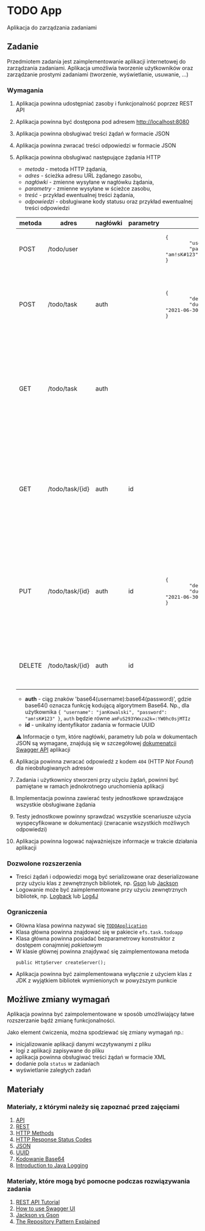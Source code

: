 # TODO App

Aplikacja do zarządzania zadaniami

## Zadanie

Przedmiotem zadania jest zaimplementowanie aplikacji internetowej do zarządzania zadaniami. 
Aplikacja umożliwia tworzenie użytkowników oraz zarządzanie prostymi zadaniami (tworzenie, wyświetlanie, usuwanie, ...)

### Wymagania

1. Aplikacja powinna udostępniać zasoby i funkcjonalność poprzez REST API
1. Aplikacja powinna być dostępona pod adresem [http://localhost:8080](http://localhost:8080/)
1. Aplikacja powinna obsługiwać treści żądań w formacie JSON
1. Aplikacja powinna zwracać treści odpowiedzi w formacie JSON
1. Aplikacja powinna obsługiwać następujące żądania HTTP
    * _metoda_ - metoda HTTP żądania,
    * _adres_ - ścieżka adresu URL żądanego zasobu,
    * _nagłówki_ - zmienne wysyłane w nagłówku żądania,
    * _parametry_ - zmienne wysyłane w ścieżce zasobu,
    * _treść_ - przykład ewentualnej treści żądania,
    * _odpowiedzi_ - obsługiwane kody statusu oraz przykład ewentualnej treści odpowiedzi
  
    metoda | adres | nagłówki | parametry | ciało | odpowiedzi
    ------ | ----- | -------- | --------- | ----- | ----------
    POST | /todo/user | | | <pre>{<br/>&#9;"username": "janKowalski",<br/>&#9;"password": "am!sK#123"<br/>}</pre> | <ul> <li>201</li><li>400</li><li>409</li> </ul>
    POST | /todo/task | auth | | <pre>{<br/>&#9;"description": "Kup mleko",<br/>&#9;"due": "2021-06-30"<br/>}</pre> | <ul><li>201<pre>{<br/>&#9;"id": "237e9877-e79b-12d4-a765-321741963000"<br/>}</li><li>400</li><li>401</li><ul>
    GET | /todo/task | auth | | | <ul><li>200<pre>[<br/>&#9;{<br/>&#9;&#9;"id": "237e9877-e79b-12d4-a765-321741963000",<br/>&#9;&#9;"description": "Kup mleko",<br/>&#9;&#9;"due": "2021-06-30"<br/>&#9;}<br/>]</pre></li><li>400</li><li>401</li></ul>
    GET | /todo/task/{id} | auth | id | | <ul><li>200<pre>{<br/>&#9;"id": "237e9877-e79b-12d4-a765-321741963000",<br/>&#9;"description": "Kup mleko",<br/>&#9;"due": "2021-06-30"<br/>}</pre></li><li>400</li><li>401</li><li>403</li><li>404</li></ul>
    PUT | /todo/task/{id} | auth | id | <pre>{<br/>&#9;"description": "Kup mleko",<br/>&#9;"due": "2021-06-30"<br/>}</pre> | <ul><li>200<pre>{<br/>&#9;"id": "237e9877-e79b-12d4-a765-321741963000",<br/>&#9;"description": "Kup mleko",<br/>&#9;"due": "2021-06-30"<br/>}</pre></li><li>400</li><li>401</li><li>403</li><li>404</li></ul>
    DELETE | /todo/task/{id} | auth | id |  | <ul><li>200</li><li>400</li><li>401</li><li>403</li><li>404</li></ul>
  
    * **auth** - ciąg znaków 'base64(username):base64(password)', gdzie base64() oznacza funkcję kodującą algorytmem Base64. Np., dla
    użytkownika `{ "username": "janKowalski", "password": "am!sK#123" }`, `auth` będzie równe `amFuS293YWxza2k=:YW0hc0sjMTIz`
    * **id** - unikalny identyfikator zadania w formacie UUID

    :warning: Informacje o tym, które nagłówki, parametry lub pola w dokumentach JSON są wymagane, znajdują się w
    szczegółowej [dokumenatcji Swagger API](https://epam-online-courses.github.io/efs-task9-todo-app/) aplikacji

1. Aplikacja powinna zwracać odpowiedź z kodem `404` (HTTP _Not Found_) dla nieobsługiwanych adresów
1. Zadania i użytkownicy stworzeni przy użyciu żądań, powinni być pamiętane w ramach jednokrotnego uruchomienia aplikacji
1. Implementacja powinna zawierać testy jednostkowe sprawdzające wszystkie obsługiwane żądania
1. Testy jednostkowe powinny sprawdzać wszystkie scenariusze użycia wyspecyfikowane w dokumentacji (zwracanie wszystkich możliwych odpowiedzi)
1. Aplikacja powinna logować najważniejsze informacje w trakcie działania aplikacji

### Dozwolone rozszerzenia

* Treści żądań i odpowiedzi mogą być serializowane oraz deserializowane przy użyciu klas z zewnętrznych bibliotek, np. [Gson](https://github.com/google/gson)
  lub [Jackson](https://github.com/FasterXML/jackson)
* Logowanie może być zaimplementowane przy użyciu zewnętrznych bibliotek, np. [Logback](http://logback.qos.ch/) lub [Log4J](https://logging.apache.org/log4j/2.x/)

### Ograniczenia

* Główna klasa powinna nazywać się [`TODOApplication`](./src/main/java/efs/task/todoapp/TODOApplication.java)
* Klasa główna powinna znajdować się w pakiecie `efs.task.todoapp`
* Klasa główna powinna posiadać bezparametrowy konstruktor z dostępem conajmniej _pakietowym_
* W klasie głównej powinna znajdywać się zaimplementowana metoda
  ```
  public HttpServer createServer();
  ```
* Aplikacja powinna być zaimplementowana wyłącznie z użyciem klas z JDK z wyjątkiem bibliotek wymienionych w powyższym punkcie

## Możliwe zmiany wymagań

Aplikacja powinna być zaimpolementowane w sposób umożliwiający łatwe rozszerzanie bądź zmianę funkcjonalności. 

Jako element ćwiczenia, można spodziewać się zmiany wymagań np.:
* inicjalizowanie aplikacji danymi wczytywanymi z pliku
* logi z aplikacji zapisywane do pliku
* aplikacja powinna obsługiwać treści żądań w formacie XML
* dodanie pola `status` w zadaniach
* wyświetlanie zaległych zadań 

## Materiały

### Materiały, z którymi należy się zapoznać przed zajęciami

1. [API](https://pl.wikipedia.org/wiki/Interfejs_programowania_aplikacji)
1. [REST](https://www.ics.uci.edu/~fielding/pubs/dissertation/rest_arch_style.htm)
1. [HTTP Methods](https://developer.mozilla.org/en-US/docs/Web/HTTP/Methods)
1. [HTTP Response Status Codes](https://developer.mozilla.org/en-US/docs/Web/HTTP/Status)
1. [JSON](http://www.json.org/json-pl.html)
1. [UUID](https://docs.oracle.com/javase/7/docs/api/java/util/UUID.html)
1. [Kodowanie Base64](https://pl.ccm.net/contents/506-kodowanie-base64)
1. [Introduction to Java Logging](https://www.baeldung.com/java-logging-intro)

### Materiały, które mogą być pomocne podczas rozwiązywania zadania

1. [REST API Tutorial](https://restfulapi.net/)
1. [How to use Swagger UI](https://idratherbewriting.com/learnapidoc/pubapis_swagger.html)
1. [Jackson vs Gson](https://www.baeldung.com/jackson-vs-gson)  
1. [The Repository Pattern Explained](https://blog.sapiensworks.com/post/2014/06/02/The-Repository-Pattern-For-Dummies.aspx)
